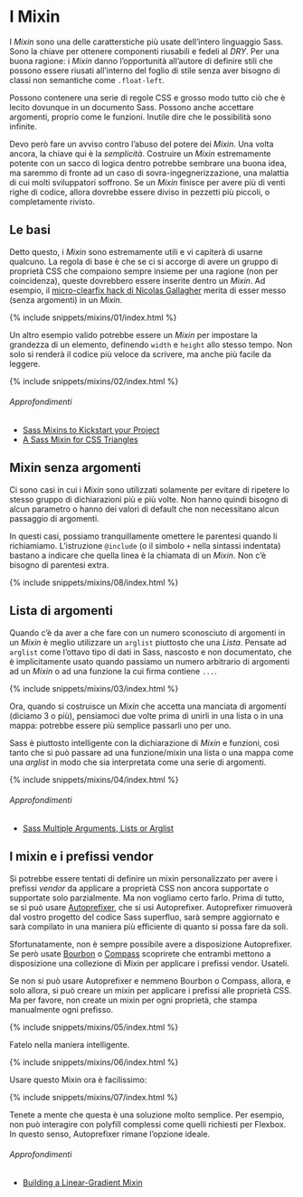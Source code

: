 
# I Mixin

I _Mixin_ sono una delle caratterstiche più usate dell’intero linguaggio Sass. Sono la chiave per ottenere componenti riusabili e fedeli al _DRY_. Per una buona ragione: i _Mixin_ danno l’opportunità all’autore di definire stili che possono essere riusati all’interno del foglio di stile senza aver bisogno di classi non semantiche come `.float-left`.

Possono contenere una serie di regole CSS e grosso modo tutto ciò che è lecito dovunque in un documento Sass. Possono anche accettare argomenti, proprio come le funzioni. Inutile dire che le possibilità sono infinite.

Devo però fare un avviso contro l’abuso del potere dei _Mixin_. Una volta ancora, la chiave qui è la *semplicità*. Costruire un _Mixin_ estremamente potente con un sacco di logica dentro potrebbe sembrare una buona idea, ma saremmo di fronte ad un caso di sovra-ingegnerizzazione, una malattia di cui molti sviluppatori soffrono. Se un _Mixin_ finisce per avere più di venti righe di codice, allora dovrebbe essere diviso in pezzetti più piccoli, o completamente rivisto.

## Le basi

Detto questo, i _Mixin_ sono estremamente utili e vi capiterà di usarne qualcuno. La regola di base è che se ci si accorge di avere un gruppo di proprietà CSS che compaiono sempre insieme per una ragione (non per coincidenza), queste dovrebbero essere inserite dentro un _Mixin_. Ad esempio, il [micro-clearfix hack di Nicolas Gallagher](http://nicolasgallagher.com/micro-clearfix-hack/) merita di esser messo (senza argomenti) in un _Mixin_.

{% include snippets/mixins/01/index.html %}

Un altro esempio valido potrebbe essere un _Mixin_ per impostare la grandezza di un elemento, definendo `width` e `height` allo stesso tempo. Non solo si renderà il codice più veloce da scrivere, ma anche più facile da leggere.

{% include snippets/mixins/02/index.html %}

###### Approfondimenti

* [Sass Mixins to Kickstart your Project](http://www.sitepoint.com/sass-mixins-kickstart-project/)
* [A Sass Mixin for CSS Triangles](http://www.sitepoint.com/sass-mixin-css-triangles/)

## Mixin senza argomenti

Ci sono casi in cui i _Mixin_ sono utilizzati solamente per evitare di ripetere lo stesso gruppo di dichiarazioni più e più volte. Non hanno quindi bisogno di alcun parametro o hanno dei valori di default che non necessitano alcun passaggio di argomenti.

In questi casi, possiamo tranquillamente omettere le parentesi quando li richiamiamo. L’istruzione `@include` (o il simbolo `+` nella sintassi indentata) bastano a indicare che quella linea è la chiamata di un _Mixin_. Non c’è bisogno di parentesi extra.

{% include snippets/mixins/08/index.html %}

## Lista di argomenti

Quando c’è da aver a che fare con un numero sconosciuto di argomenti in un _Mixin_ è meglio utilizzare un `arglist` piuttosto che una _Lista_. Pensate ad `arglist` come l’ottavo tipo di dati in Sass, nascosto e non documentato, che è implicitamente usato quando passiamo un numero arbitrario di argomenti ad un _Mixin_ o ad una funzione la cui firma contiene `...`.

{% include snippets/mixins/03/index.html %}

Ora, quando si costruisce un _Mixin_ che accetta una manciata di argomenti (diciamo 3 o più), pensiamoci due volte prima di unirli in una lista o in una mappa: potrebbe essere più semplice passarli uno per uno.

Sass è piuttosto intelligente con la dichiarazione di _Mixin_ e funzioni, così tanto che si può passare ad una funzione/mixin una lista o una mappa come una _arglist_ in modo che sia interpretata come una serie di argomenti.

{% include snippets/mixins/04/index.html %}

###### Approfondimenti

* [Sass Multiple Arguments, Lists or Arglist](http://www.sitepoint.com/sass-multiple-arguments-lists-or-arglist/)

## I mixin e i prefissi vendor

Si potrebbe essere tentati di definire un mixin personalizzato per avere i prefissi _vendor_ da applicare a proprietà CSS non ancora supportate o supportate solo parzialmente. Ma non vogliamo certo farlo. Prima di tutto, se si può usare [Autoprefixer](https://github.com/postcss/autoprefixer), che si usi Autoprefixer. Autoprefixer rimuoverà dal vostro progetto del codice Sass superfluo, sarà sempre aggiornato e sarà compilato in una maniera più efficiente di quanto si possa fare da soli.

Sfortunatamente, non è sempre possibile avere a disposizione Autoprefixer. Se però usate [Bourbon](http://bourbon.io/) o [Compass](http://compass-style.org/) scoprirete che entrambi mettono a disposizione una collezione di Mixin per applicare i prefissi vendor. Usateli.

Se non si può usare Autoprefixer e nemmeno Bourbon o Compass, allora, e solo allora, si può creare un mixin per applicare i prefissi alle proprietà CSS. Ma per favore, non create un mixin per ogni proprietà, che stampa manualmente ogni prefisso.

{% include snippets/mixins/05/index.html %}

Fatelo nella maniera intelligente.

{% include snippets/mixins/06/index.html %}

Usare questo Mixin ora è facilissimo:

{% include snippets/mixins/07/index.html %}

Tenete a mente che questa è una soluzione molto semplice. Per esempio, non può interagire con polyfill complessi come quelli richiesti per Flexbox. In questo senso, Autoprefixer rimane l’opzione ideale.

###### Approfondimenti

* [Building a Linear-Gradient Mixin](http://www.sitepoint.com/building-linear-gradient-mixin-sass/)
